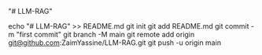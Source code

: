 "# LLM-RAG" 

echo "# LLM-RAG" >> README.md
git init
git add README.md
git commit -m "first commit"
git branch -M main
git remote add origin git@github.com:ZaimYassine/LLM-RAG.git
git push -u origin main


